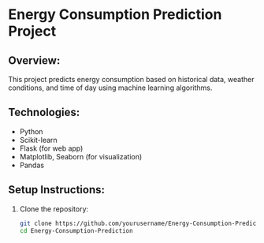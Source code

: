 # Energy Consumption Prediction Project

## Overview:
This project predicts energy consumption based on historical data, weather conditions, and time of day using machine learning algorithms.

## Technologies:
- Python
- Scikit-learn
- Flask (for web app)
- Matplotlib, Seaborn (for visualization)
- Pandas

## Setup Instructions:

1. Clone the repository:
   ```bash
   git clone https://github.com/yourusername/Energy-Consumption-Prediction.git
   cd Energy-Consumption-Prediction
